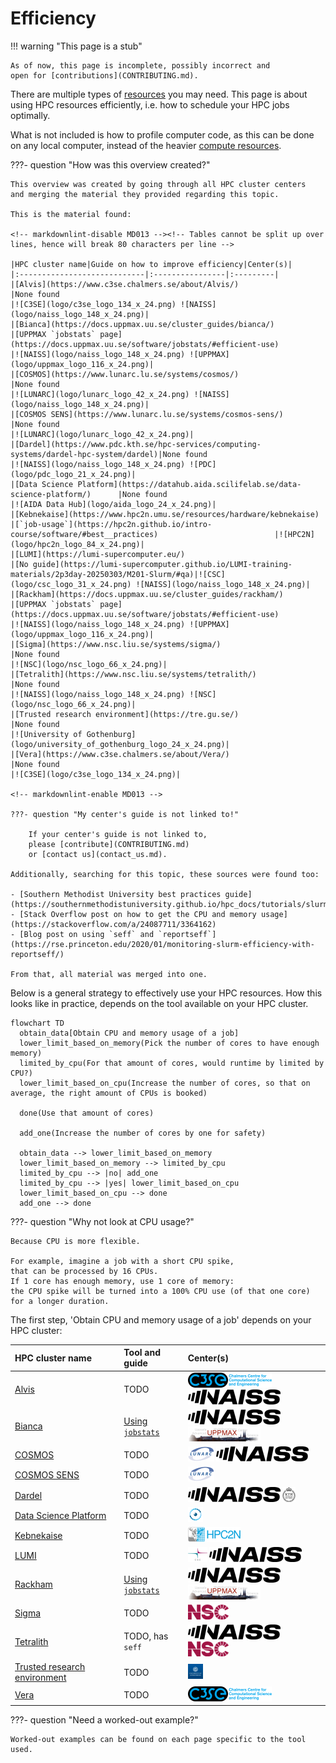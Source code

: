 # Efficiency

!!! warning "This page is a stub"

    As of now, this page is incomplete, possibly incorrect and
    open for [contributions](CONTRIBUTING.md).

There are multiple types of [resources](resources.md) you may need.
This page is about using HPC resources efficiently,
i.e. how to schedule your HPC jobs optimally.

What is not included is how to profile computer code,
as this can be done on any local computer,
instead of the heavier [compute resources](compute.md).

???- question "How was this overview created?"

    This overview was created by going through all HPC cluster centers
    and merging the material they provided regarding this topic.

    This is the material found:

    <!-- markdownlint-disable MD013 --><!-- Tables cannot be split up over lines, hence will break 80 characters per line -->

    |HPC cluster name|Guide on how to improve efficiency|Center(s)|
    |:----------------------------|:----------------|:---------|
    |[Alvis](https://www.c3se.chalmers.se/about/Alvis/)                                      |None found                                                                                             |![C3SE](logo/c3se_logo_134_x_24.png) ![NAISS](logo/naiss_logo_148_x_24.png)|
    |[Bianca](https://docs.uppmax.uu.se/cluster_guides/bianca/)                              |[UPPMAX `jobstats` page](https://docs.uppmax.uu.se/software/jobstats/#efficient-use)                   |![NAISS](logo/naiss_logo_148_x_24.png) ![UPPMAX](logo/uppmax_logo_116_x_24.png)|
    |[COSMOS](https://www.lunarc.lu.se/systems/cosmos/)                                      |None found                                                                                             |![LUNARC](logo/lunarc_logo_42_x_24.png) ![NAISS](logo/naiss_logo_148_x_24.png)|
    |[COSMOS SENS](https://www.lunarc.lu.se/systems/cosmos-sens/)                            |None found                                                                                             |![LUNARC](logo/lunarc_logo_42_x_24.png)|
    |[Dardel](https://www.pdc.kth.se/hpc-services/computing-systems/dardel-hpc-system/dardel)|None found                                                                                             |![NAISS](logo/naiss_logo_148_x_24.png) ![PDC](logo/pdc_logo_21_x_24.png)|
    |[Data Science Platform](https://datahub.aida.scilifelab.se/data-science-platform/)      |None found                                                                                             |![AIDA Data Hub](logo/aida_logo_24_x_24.png)|
    |[Kebnekaise](https://www.hpc2n.umu.se/resources/hardware/kebnekaise)                    |[`job-usage`](https://hpc2n.github.io/intro-course/software/#best__practices)                          |![HPC2N](logo/hpc2n_logo_84_x_24.png)|
    |[LUMI](https://lumi-supercomputer.eu/)                                                  |[No guide](https://lumi-supercomputer.github.io/LUMI-training-materials/2p3day-20250303/M201-Slurm/#qa)|![CSC](logo/csc_logo_31_x_24.png) ![NAISS](logo/naiss_logo_148_x_24.png)|
    |[Rackham](https://docs.uppmax.uu.se/cluster_guides/rackham/)                            |[UPPMAX `jobstats` page](https://docs.uppmax.uu.se/software/jobstats/#efficient-use)                   |![NAISS](logo/naiss_logo_148_x_24.png) ![UPPMAX](logo/uppmax_logo_116_x_24.png)|
    |[Sigma](https://www.nsc.liu.se/systems/sigma/)                                          |None found                                                                                             |![NSC](logo/nsc_logo_66_x_24.png)|
    |[Tetralith](https://www.nsc.liu.se/systems/tetralith/)                                  |None found                                                                                             |![NAISS](logo/naiss_logo_148_x_24.png) ![NSC](logo/nsc_logo_66_x_24.png)|
    |[Trusted research environment](https://tre.gu.se/)                                      |None found                                                                                             |![University of Gothenburg](logo/university_of_gothenburg_logo_24_x_24.png)|
    |[Vera](https://www.c3se.chalmers.se/about/Vera/)                                        |None found                                                                                             |![C3SE](logo/c3se_logo_134_x_24.png)|

    <!-- markdownlint-enable MD013 -->

    ???- question "My center's guide is not linked to!"

        If your center's guide is not linked to,
        please [contribute](CONTRIBUTING.md)
        or [contact us](contact_us.md).

    Additionally, searching for this topic, these sources were found too:

    - [Southern Methodist University best practices guide](https://southernmethodistuniversity.github.io/hpc_docs/tutorials/slurm/best_practices.html)
    - [Stack Overflow post on how to get the CPU and memory usage](https://stackoverflow.com/a/24087711/3364162)
    - [Blog post on using `seff` and `reportseff`](https://rse.princeton.edu/2020/01/monitoring-slurm-efficiency-with-reportseff/)

    From that, all material was merged into one.

Below is a general strategy to effectively use your HPC resources.
How this looks like in practice, depends on the tool available
on your HPC cluster.

<!-- markdownlint-disable MD013 --><!-- Mermaid nodes cannot be split up over lines, hence will break 80 characters per line -->

```mermaid
flowchart TD
  obtain_data[Obtain CPU and memory usage of a job]
  lower_limit_based_on_memory(Pick the number of cores to have enough memory)
  limited_by_cpu(For that amount of cores, would runtime by limited by CPU?)
  lower_limit_based_on_cpu(Increase the number of cores, so that on average, the right amount of CPUs is booked)

  done(Use that amount of cores)

  add_one(Increase the number of cores by one for safety)

  obtain_data --> lower_limit_based_on_memory
  lower_limit_based_on_memory --> limited_by_cpu
  limited_by_cpu --> |no| add_one
  limited_by_cpu --> |yes| lower_limit_based_on_cpu
  lower_limit_based_on_cpu --> done
  add_one --> done
```

<!-- markdownlint-enable MD013 -->

???- question "Why not look at CPU usage?"

    Because CPU is more flexible.

    For example, imagine a job with a short CPU spike,
    that can be processed by 16 CPUs.
    If 1 core has enough memory, use 1 core of memory:
    the CPU spike will be turned into a 100% CPU use (of that one core)
    for a longer duration.

The first step, 'Obtain CPU and memory usage of a job'
depends on your HPC cluster:

|HPC cluster name|Tool and guide|Center(s)|
|:----------------------------|:----------------|:---------|
|[Alvis](https://www.c3se.chalmers.se/about/Alvis/)                                      |TODO                                            |![C3SE](logo/c3se_logo_134_x_24.png) ![NAISS](logo/naiss_logo_148_x_24.png)|
|[Bianca](https://docs.uppmax.uu.se/cluster_guides/bianca/)                              |[Using `jobstats`](efficiency_using_jobstats.md)|![NAISS](logo/naiss_logo_148_x_24.png) ![UPPMAX](logo/uppmax_logo_116_x_24.png)|
|[COSMOS](https://www.lunarc.lu.se/systems/cosmos/)                                      |TODO                                            |![LUNARC](logo/lunarc_logo_42_x_24.png) ![NAISS](logo/naiss_logo_148_x_24.png)|
|[COSMOS SENS](https://www.lunarc.lu.se/systems/cosmos-sens/)                            |TODO                                            |![LUNARC](logo/lunarc_logo_42_x_24.png)|
|[Dardel](https://www.pdc.kth.se/hpc-services/computing-systems/dardel-hpc-system/dardel)|TODO                                            |![NAISS](logo/naiss_logo_148_x_24.png) ![PDC](logo/pdc_logo_21_x_24.png)|
|[Data Science Platform](https://datahub.aida.scilifelab.se/data-science-platform/)      |TODO                                            |![AIDA Data Hub](logo/aida_logo_24_x_24.png)|
|[Kebnekaise](https://www.hpc2n.umu.se/resources/hardware/kebnekaise)                    |TODO                                            |![HPC2N](logo/hpc2n_logo_84_x_24.png)|
|[LUMI](https://lumi-supercomputer.eu/)                                                  |TODO                                            |![CSC](logo/csc_logo_31_x_24.png) ![NAISS](logo/naiss_logo_148_x_24.png)|
|[Rackham](https://docs.uppmax.uu.se/cluster_guides/rackham/)                            |[Using `jobstats`](efficiency_using_jobstats.md)|![NAISS](logo/naiss_logo_148_x_24.png) ![UPPMAX](logo/uppmax_logo_116_x_24.png)|
|[Sigma](https://www.nsc.liu.se/systems/sigma/)                                          |TODO                                            |![NSC](logo/nsc_logo_66_x_24.png)|
|[Tetralith](https://www.nsc.liu.se/systems/tetralith/)                                  |TODO, has `seff`                                |![NAISS](logo/naiss_logo_148_x_24.png) ![NSC](logo/nsc_logo_66_x_24.png)|
|[Trusted research environment](https://tre.gu.se/)                                      |TODO                                            |![University of Gothenburg](logo/university_of_gothenburg_logo_24_x_24.png)|
|[Vera](https://www.c3se.chalmers.se/about/Vera/)                                        |TODO                                            |![C3SE](logo/c3se_logo_134_x_24.png)|

???- question "Need a worked-out example?"

    Worked-out examples can be found on each page specific to the tool used.
